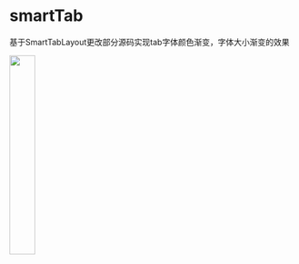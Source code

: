 # smartTab
基于SmartTabLayout更改部分源码实现tab字体颜色渐变，字体大小渐变的效果


<img src="https://img-blog.csdnimg.cn/20200107164905272.gif" width = 30% height = 30% />

